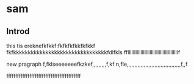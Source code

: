 # sam

## Introd

this tis ereknefkfkkf:fkfkfkfkkfkfkkf
fkfkkkkkkkkkkkkkkkkkkkkkkkkkkkkkkkkfdlfkls
fflllllllllllllllllllllllllllllllllllllllf

new pragraph f,fklseeeeeeefkzkef,,,,,,,,,f,kf
n,fle,,,,,,,,,,,,,,,,,,,,,,,,,,,,,,,,,,,f,,f

ffffffffffffffffffffffffffffffffffffffffff


